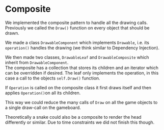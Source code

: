 # Composite

We implemented the composite pattern to handle all the drawing calls.
Previously we called the `Draw()` function on every object that should be drawn.

We made a class `DrawableComponent` which implements `Drawable`, i.e. its `operation()` handles the drawing (we think similar to Dependency Injection).

We then made two classes, `DrawableLeaf` and `DrawableComposite` which inherit from `DrawableComponent`.  
The composite has a collection that stores its children and an iterator which can be overridden if desired. 
The leaf only implements the operation, in this case a call to the objects `self.Draw()` function. 

If `Operation` is called on the composite class it first draws itself and then applies `Operation()`on all its children.

This way we could reduce the many calls of `Draw` on all the game objects to a single draw-call on the gameboard.

Theoretically a snake could also be a composite to render the head differently or similar. 
Due to time constraints we did not finish this though. 